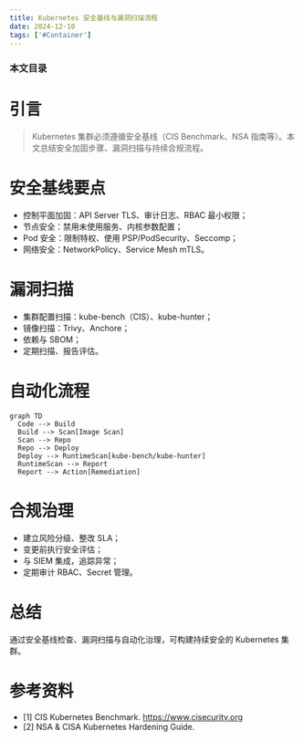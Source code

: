 ```yaml
---
title: Kubernetes 安全基线与漏洞扫描流程
date: 2024-12-10
tags: ['#Container']
---
```


### 本文目录
<!-- toc -->

# 引言
> Kubernetes 集群必须遵循安全基线（CIS Benchmark、NSA 指南等）。本文总结安全加固步骤、漏洞扫描与持续合规流程。

# 安全基线要点
- 控制平面加固：API Server TLS、审计日志、RBAC 最小权限；
- 节点安全：禁用未使用服务、内核参数配置；
- Pod 安全：限制特权、使用 PSP/PodSecurity、Seccomp；
- 网络安全：NetworkPolicy、Service Mesh mTLS。

# 漏洞扫描
- 集群配置扫描：kube-bench（CIS）、kube-hunter；
- 镜像扫描：Trivy、Anchore；
- 依赖与 SBOM；
- 定期扫描、报告评估。

# 自动化流程
```mermaid
graph TD
  Code --> Build
  Build --> Scan[Image Scan]
  Scan --> Repo
  Repo --> Deploy
  Deploy --> RuntimeScan[kube-bench/kube-hunter]
  RuntimeScan --> Report
  Report --> Action[Remediation]
```

# 合规治理
- 建立风险分级、整改 SLA；
- 变更前执行安全评估；
- 与 SIEM 集成，追踪异常；
- 定期审计 RBAC、Secret 管理。

# 总结
通过安全基线检查、漏洞扫描与自动化治理，可构建持续安全的 Kubernetes 集群。

# 参考资料
- [1] CIS Kubernetes Benchmark. https://www.cisecurity.org
- [2] NSA & CISA Kubernetes Hardening Guide.
